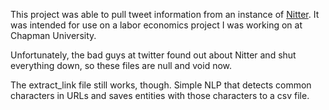 This project was able to pull tweet information from an instance of [Nitter](https://github.com/zedeus/nitter). It was intended for use on a labor economics project I was working on at Chapman University.

Unfortunately, the bad guys at twitter found out about Nitter and shut everything down, so these files are null and void now.

The extract_link file still works, though. Simple NLP that detects common characters in URLs and saves entities with those characters to a csv file.
